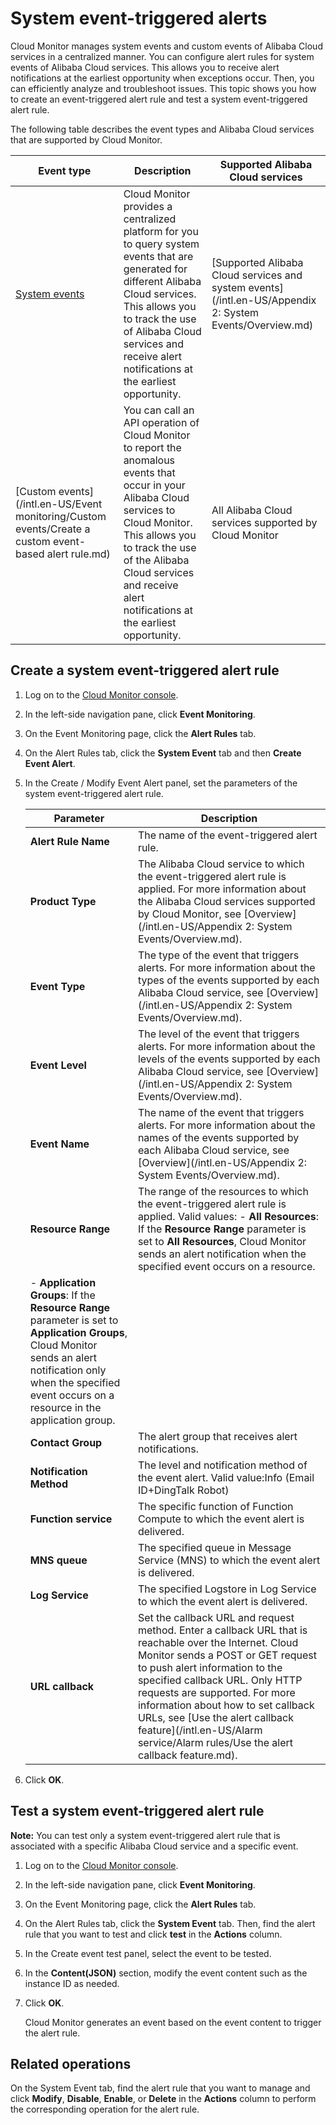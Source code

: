 # System event-triggered alerts

Cloud Monitor manages system events and custom events of Alibaba Cloud services in a centralized manner. You can configure alert rules for system events of Alibaba Cloud services. This allows you to receive alert notifications at the earliest opportunity when exceptions occur. Then, you can efficiently analyze and troubleshoot issues. This topic shows you how to create an event-triggered alert rule and test a system event-triggered alert rule.

The following table describes the event types and Alibaba Cloud services that are supported by Cloud Monitor.

|Event type|Description|Supported Alibaba Cloud services|
|----------|-----------|--------------------------------|
|[System events](#section_qtc_5vz_dps)|Cloud Monitor provides a centralized platform for you to query system events that are generated for different Alibaba Cloud services. This allows you to track the use of Alibaba Cloud services and receive alert notifications at the earliest opportunity.|[Supported Alibaba Cloud services and system events](/intl.en-US/Appendix 2: System Events/Overview.md)|
|[Custom events](/intl.en-US/Event monitoring/Custom events/Create a custom event-based alert rule.md)|You can call an API operation of Cloud Monitor to report the anomalous events that occur in your Alibaba Cloud services to Cloud Monitor. This allows you to track the use of the Alibaba Cloud services and receive alert notifications at the earliest opportunity.|All Alibaba Cloud services supported by Cloud Monitor|

## Create a system event-triggered alert rule

1.  Log on to the [Cloud Monitor console](https://cms-intl.console.aliyun.com).

2.  In the left-side navigation pane, click **Event Monitoring**.

3.  On the Event Monitoring page, click the **Alert Rules** tab.

4.  On the Alert Rules tab, click the **System Event** tab and then **Create Event Alert**.

5.  In the Create / Modify Event Alert panel, set the parameters of the system event-triggered alert rule.

    |Parameter|Description|
    |---------|-----------|
    |**Alert Rule Name**|The name of the event-triggered alert rule.|
    |**Product Type**|The Alibaba Cloud service to which the event-triggered alert rule is applied. For more information about the Alibaba Cloud services supported by Cloud Monitor, see [Overview](/intl.en-US/Appendix 2: System Events/Overview.md).|
    |**Event Type**|The type of the event that triggers alerts. For more information about the types of the events supported by each Alibaba Cloud service, see [Overview](/intl.en-US/Appendix 2: System Events/Overview.md).|
    |**Event Level**|The level of the event that triggers alerts. For more information about the levels of the events supported by each Alibaba Cloud service, see [Overview](/intl.en-US/Appendix 2: System Events/Overview.md).|
    |**Event Name**|The name of the event that triggers alerts. For more information about the names of the events supported by each Alibaba Cloud service, see [Overview](/intl.en-US/Appendix 2: System Events/Overview.md).|
    |**Resource Range**|The range of the resources to which the event-triggered alert rule is applied. Valid values:    -   **All Resources**: If the **Resource Range** parameter is set to **All Resources**, Cloud Monitor sends an alert notification when the specified event occurs on a resource.
    -   **Application Groups**: If the **Resource Range** parameter is set to **Application Groups**, Cloud Monitor sends an alert notification only when the specified event occurs on a resource in the application group. |
    |**Contact Group**|The alert group that receives alert notifications.|
    |**Notification Method**|The level and notification method of the event alert. Valid value:Info \(Email ID+DingTalk Robot\) |
    |**Function service**|The specific function of Function Compute to which the event alert is delivered.|
    |**MNS queue**|The specified queue in Message Service \(MNS\) to which the event alert is delivered.|
    |**Log Service**|The specified Logstore in Log Service to which the event alert is delivered.|
    |**URL callback**|Set the callback URL and request method. Enter a callback URL that is reachable over the Internet. Cloud Monitor sends a POST or GET request to push alert information to the specified callback URL. Only HTTP requests are supported. For more information about how to set callback URLs, see [Use the alert callback feature](/intl.en-US/Alarm service/Alarm rules/Use the alert callback feature.md).|

6.  Click **OK**.


## Test a system event-triggered alert rule

**Note:** You can test only a system event-triggered alert rule that is associated with a specific Alibaba Cloud service and a specific event.

1.  Log on to the [Cloud Monitor console](https://cms-intl.console.aliyun.com).

2.  In the left-side navigation pane, click **Event Monitoring**.

3.  On the Event Monitoring page, click the **Alert Rules** tab.

4.  On the Alert Rules tab, click the **System Event** tab. Then, find the alert rule that you want to test and click **test** in the **Actions** column.

5.  In the Create event test panel, select the event to be tested.

6.  In the **Content\(JSON\)** section, modify the event content such as the instance ID as needed.

7.  Click **OK**.

    Cloud Monitor generates an event based on the event content to trigger the alert rule.


## Related operations

On the System Event tab, find the alert rule that you want to manage and click **Modify**, **Disable**, **Enable**, or **Delete** in the **Actions** column to perform the corresponding operation for the alert rule.

